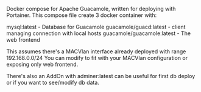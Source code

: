 Docker compose for Apache Guacamole, written for deploying with Portainer.
This compose file create 3 docker container with:

mysql:latest - Database for Guacamole
guacamole/guacd:latest - client managing connection with local hosts
guacamole/guacamole:latest - The web frontend

This assumes there's a MACVlan interface already deployed with range 192.168.0.0/24
You can modify to fit with your MACVlan configuration or exposing only web frontend.

There's also an AddOn with adminer:latest can be useful for first db deploy or if you want to see/modify db data.
